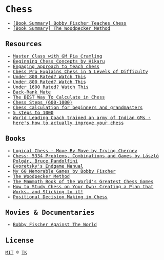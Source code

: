 <samp>

# Chess

- [[Book Summary] Bobby Fischer Teaches Chess](bobby-fischer-teaches-chess)
- [[Book Summary] The Woodpecker Method](the-woodpecker-method)

## Resources

- [Master Class with GM Pia Cramling](https://www.youtube.com/watch?v=Ult7nivO2OE)
- [Beginning Chess Concepts by Hikaru](https://www.youtube.com/watch?v=H764YiYKV_g)
- [Engaging approach to teach chess](https://www.youtube.com/watch?v=7L9NNSadm4g)
- [Chess Pro Explains Chess in 5 Levels of Difficulty](https://www.youtube.com/watch?v=T1RJyn7qBUM)
- [Under 800 Rated? Watch This](https://www.youtube.com/watch?v=CepTyY9NHGM)
- [Under 800 Rated? Watch This](https://www.youtube.com/watch?v=qmJD2S3oy4M)
- [Under 1600 Rated? Watch This](https://www.youtube.com/watch?v=mxBY0qYUFQA)
- [Back-Rank Mate](https://www.chess.com/terms/back-rank-mate-chess)
- [The BEST Way To Calculate in Chess](https://www.youtube.com/watch?v=AN4gqEqIXm0)
- [Chess Steps (600-1000)](https://www.youtube.com/watch?v=ScY7qXkmTwA)
- [Chess calculation for beginners and grandmasters](https://www.youtube.com/watch?v=E-_mlyCNrFs)
- [5 steps to 1000](https://www.youtube.com/watch?v=mjZKRoNuAvY)
- [World Leading Coach trained an army of Indian GMs - here's how to actually improve your chess](https://www.youtube.com/watch?v=0l95DynHkys)

## Books

- [Logical Chess - Move By Move by Irving Chernev](https://www.goodreads.com/book/show/85086)
- [Chess: 5334 Problems, Combinations and Games by László Polgár, Bruce Pandolfini](https://www.goodreads.com/book/show/85098)
- [Dvoretsky's Endgame Manual](https://www.goodreads.com/book/show/83341)
- [My 60 Memorable Games by Bobby Fischer](https://www.goodreads.com/book/show/683096)
- [The Woodpecker Method](https://www.goodreads.com/book/show/41744010-the-woodpecker-method)
- [The Mammoth Book of the World's Greatest Chess Games](https://www.goodreads.com/book/show/56826122-the-mammoth-book-of-the-world-s-greatest-chess-games)
- [How to Study Chess on Your Own: Creating a Plan that Works… and Sticking to it!](https://www.goodreads.com/book/show/57973884-how-to-study-chess-on-your-own)
- [Positional Decision Making in Chess](https://www.goodreads.com/book/show/27477207-positional-decision-making-in-chess)

## Movies & Documentaries

- [Bobby Fischer Against The World](https://www.youtube.com/watch?v=pavYCzvg2fM)

## License

[MIT](/LICENSE) © [TK](https://iamtk.co)

</samp>
